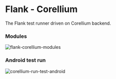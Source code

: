 # Flank - Corellium

The Flank test runner driven on Corellium backend.  

### Modules

![flank-corellium-modules](http://www.plantuml.com/plantuml/proxy?cache=no&fmt=svg&src=https://raw.githubusercontent.com/Flank/flank/1951_Improve_Flank-Corellium_documentation/docs/corellium/modules.puml)

### Android test run

![corellium-run-test-android](http://www.plantuml.com/plantuml/proxy?cache=no&fmt=svg&src=https://raw.githubusercontent.com/Flank/flank/1951_Improve_Flank-Corellium_documentation/docs/corellium/run-test-android.puml)
